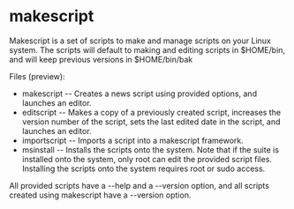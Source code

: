 # makescript
Makescript is a set of scripts to make and manage scripts on your Linux system.
The scripts will default to making and editing scripts in $HOME/bin, and will keep previous versions in $HOME/bin/bak

Files (preview):
* makescript -- Creates a news script using provided options, and launches an editor.
* editscript -- Makes a copy of a previously created script, increases the version number of the script, sets the last edited date in the script, and launches an editor.
* importscript -- Imports a script into a makescript framework.
* msinstall -- Installs the scripts onto the system. Note that if the suite is installed onto the system, only root can edit the provided script files. Installing the scripts onto the system requires root or sudo access.
            
All provided scripts have a --help and a --version option, and all scripts created using makescript have a --version option.
